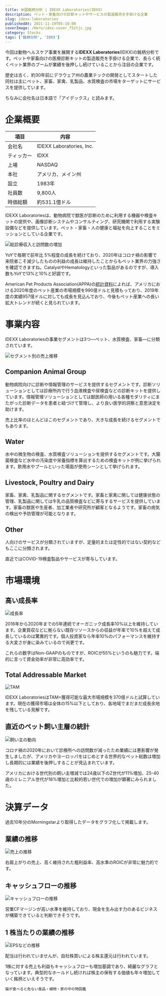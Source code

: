 ```yaml
---
title: 米国銘柄分析 | IDEXX Laboratories(IDXX)
description: ペット・家畜向けの診断キットやサービスの製造販売を手掛ける企業
slug: idexx-laboratories
publishedAt: 2021-11-19T05:10:00
coverImage: /Hero/idxx-cover_f5ztjc.jpg
category: Stocks
tags: ['銘柄分析', 'IDXX']
---
```


今回は動物ヘルスケア事業を展開する**IDEXX Laboratories**(IDXX)の銘柄分析です。ペットや家畜向けの医療診断キットの製造販売を手掛ける企業で、長らく続くペット業界のブームが業績を後押しし続けていることから注目の企業です。

歴史は古く、約30年前にデラウェア州の農業テックの開発としてスタートした同社は主にペット、家畜、家禽、乳製品、水質検査の市場をターゲットにサービスを提供しています。

ちなみに会社名は日本語で「アイデックス」と読みます。

# 企業概要

| 項目       | 内容                     |
| ---------- | ------------------------ |
| 会社名     | IDEXX Laboratories, Inc. |
| ティッカー | IDXX                     |
| 上場       | NASDAQ                   |
| 本社       | アメリカ、メイン州       |
| 設立       | 1983年                   |
| 社員数     | 9,800人                  |
| 時価総額   | 約531.1億ドル            |

IDEXX Laboratoriesは、動物病院で獣医が診断のために利用する機器や検査キットの提供や、画像診断システムやコンサルティング、研究機関で利用する実験設備などを提供しています。ペット・家畜・人の健康と福祉を向上することをミッションとしている企業です。

![総診療収入と訪問数の増加](/Stocks/idxx-growth_asajog.jpg)

YoYで毎期で前年比 5%程度の成長を続けており、2020年はコロナ禍の影響で来院者こそ減少したものの利益の成長は維持したことからもペット業界の力強さを確認できますね。CatalystやHematologyといった製品があるのですが、導入数もYoYで13%と10%と好調です。

American Pet Products Association(APPA)の[統計資料](https://www.americanpetproducts.org/press_industrytrends.asp)によれば、アメリカにおける2020年度のペット産業の市場規模を990億ドルと見積もっており、2019年度の実績957億ドルに対しても成長を見込んでおり、今後もペット産業への長い拡大トレンドが続くと見られています。

# 事業内容

IDEXX Laboratoriesの事業セグメントは3つ―ペット、水質検査、家畜―に分類されています。

![セグメント別の売上推移](/Stocks/idxx-segment_mol9vi.png 'セグメント別の売上推移')

## Companion Animal Group

動物病院向けに診断や情報管理のサービスを提供するセグメントです。診断ソリューションとしては診療所内で行う血液検査や尿検査などの診断キットを提供しています。情報管理ソリューションとしては獣医師の用いる各種モダリティにまたがった診断データを患者と紐づけて管理し、より良い医学的洞察と意思決定を助けます。

売上比率のほとんどはこのセグメントであり、大きな成長を続けるセグメントでもあります。

## Water

水中の微生物の検査、水質検査ソリューションを提供するセグメントです。大腸菌検査など水中の汚染度や栄養指標を算出するための検査キットが例に挙げられます。飲用水やプールといった場面が使用シーンとして挙げられます。

## Livestock, Poultry and Dairy

家畜、家禽、乳製品に関するセグメントです。家畜と家禽に関しては健康状態の管理、乳製品に関しては牛乳の品質検査などに寄与するサービスを提供しています。家畜の獣医や生産者、加工業者や研究所が顧客となるようです。家畜の病気の検出や予防管理が可能となります。

## Other

人向けのサービスが分類されていますが、定量的または定性的ではない契約などもここに分類されます。

直近ではCOVID-19検査製品やサービスが寄与しています。

# 市場環境

## 高い成長率

![成長率](/Stocks/idxx-growth.jpg)

2016年から2020年までの5年連続でオーガニック成長率10%以上を維持しています。企業買収などに拠らない既存リソースからの収益が年率で10%を超えて成長しているのは驚異的です。個人投資家なら年率10%のパフォーマンスを維持する大変さが身に染みているので尚更です。

これらの数字はNon-GAAPのものですが、ROICが55%というのも魅力です。端的に言って資金効率が非常に高効率です。

## Total Addressable Market

![TAM](/Stocks/idxx-tam.jpg)

IDEXX LaboratoriesはTAM=獲得可能な最大市場規模を370億ドルと試算しています。現在の獲得市場は全体の15%以下としており、各地域でまだまだ成長余地を残している見解です。

## 直近のペット飼い主層の統計

![飼い主の動向](/Stocks/idxx-petparents.jpg)

コロナ禍の2020年において診療所への訪問数が減ったため業績には悪影響が発生しましたが、アメリカやヨーロッパをはじめとする世界的なペット総数は増加し長期的には業績を後押しすることが見込まれています。

アメリカにおける世代別の飼い主増減では24歳以下のZ世代が11%増加、25-40歳のミレニアル世代が18%増加と比較的若い世代での増加が顕著にみられました。

# 決算データ

過去10年分のMorningstarより取得したデータをグラフ化して掲載します。

## 業績の推移

![売上の推移](/Stocks/idxx-revenue_zimybj.png)

右肩上がりの売上、高く維持された粗利益率、高水準のROICが非常に魅力的です。

## キャッシュフローの推移

![キャッシュフローの推移](/Stocks/idxx-cashflow_jrjhs0.png)

営業CFマージンが高い水準を維持しており、現金を生み出す力のあるビジネスが構築できていると判断できそうです。

## 1 株当たりの業績の推移

![EPSなどの推移](/Stocks/idxx-eps_sjxma4.png)

配当は行われていませんが、自社株買いによる株主還元は行われています。

1株に対する売上も利益もキャッシュフローも増加基調であり、綺麗なグラフとなっています。典型的なホールドし続ければ株主の保有する価値も年々増加していく銘柄といえそうです。

```amazon:4910212027
猫が食べると危ない食品・植物・家の中の物図鑑
```
